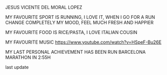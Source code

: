 JESUS VICENTE DEL MORAL LOPEZ

MY FAVOURITE SPORT IS RUNNING, I LOVE IT, WHEN I GO FOR A RUN CHANGE COMPLETELY MY MOOD, FEEL MUCH FRESH AND HAPPIER 

MY FAVOURITE FOOD IS RICE/PASTA, I LOVE ITALIAN COUSIN

MY FAVOURITE MUSIC  https://www.youtube.com/watch?v=HSpeF-Bu26E

MY LAST PERSONAL ACHIEVEMENT HAS BEEN RUN BARCELONA MARATHON IN 2:55H 

last update